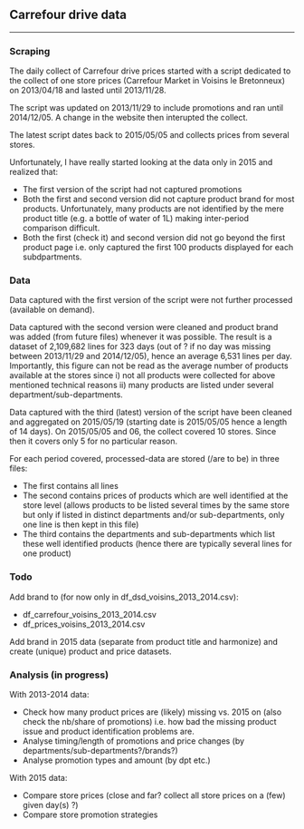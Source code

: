## Carrefour drive data

----------

### Scraping

The daily collect of Carrefour drive prices started with a script dedicated to the collect of one store prices (Carrefour Market in Voisins le Bretonneux) on 2013/04/18 and lasted until 2013/11/28. 

The script was updated on 2013/11/29 to include promotions and ran until 2014/12/05. A change in the website then interupted the collect.

The latest script dates back to 2015/05/05 and collects prices from several stores. 

Unfortunately, I have really started looking at the data only in 2015 and realized that:

 - The first version of the script had not captured promotions
 - Both the first and second version did not capture product brand for most products. Unfortunately, many products are not identified by the mere product title (e.g. a bottle of water of 1L) making inter-period comparison difficult.
 - Both the first (check it) and second version did not go beyond the first product page i.e. only captured the first 100 products displayed for each subdpartments.

### Data

Data captured with the first version of the script were not further processed (available on demand).

Data captured with the second version were cleaned and product brand was added (from future files) whenever it was possible. The result is a dataset of 2,109,682 lines for 323 days (out of ? if no day was missing between 2013/11/29  and 2014/12/05), hence an average 6,531 lines per day.  Importantly, this figure can not be read as the average number of products available at the stores since i) not all products were collected for above mentioned technical reasons ii) many products are listed under several department/sub-departments.

Data captured with the third (latest) version of the script have been cleaned and aggregated on 2015/05/19 (starting date is 2015/05/05 hence a length of 14 days). On 2015/05/05 and 06, the collect covered 10 stores. Since then it covers only 5 for no particular reason.

For each period covered, processed-data are stored (/are to be) in three files:

 - The first contains all lines
 - The second contains prices of products which are well identified at the store level (allows products to be listed several times by the same store but only if listed in distinct departments and/or sub-departments, only one line is then kept in this file)
 - The third contains the departments and sub-departments which list these well identified products (hence there are typically several lines for one product)

### Todo

Add brand to (for now only in df_dsd_voisins_2013_2014.csv):

- df_carrefour_voisins_2013_2014.csv
- df_prices_voisins_2013_2014.csv 

Add brand in 2015 data (separate from product title and harmonize) and create (unique) product and price datasets.

### Analysis (in progress)

With 2013-2014 data:

- Check how many product prices are (likely) missing vs. 2015 on (also check the nb/share of promotions) i.e. how bad the missing product issue and product identification problems are.
- Analyse timing/length of promotions and price changes (by departments/sub-departments?/brands?)
- Analyse promotion types and amount (by dpt etc.)

With 2015 data:

- Compare store prices (close and far? collect all store prices on a (few) given day(s) ?)
- Compare store promotion strategies
